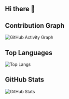 ## Hi there 👋

## Contribution Graph
![GitHub Activity Graph](https://activity-graph.herokuapp.com/graph?username=efedincer&theme=react-dark)

## Top Languages
![Top Langs](https://github-readme-stats.vercel.app/api/top-langs/?username=efedincer&layout=compact&theme=radical)


## GitHub Stats
![GitHub Stats](https://github-readme-stats.vercel.app/api?username=efedincer&show_icons=true&theme=radical)


<!--
**efedincer/efedincer** is a ✨ _special_ ✨ repository because its `README.md` (this file) appears on your GitHub profile.

Here are some ideas to get you started:

- 🔭 I’m currently working on ...
- 🌱 I’m currently learning ...
- 👯 I’m looking to collaborate on ...
- 🤔 I’m looking for help with ...
- 💬 Ask me about ...
- 📫 How to reach me: ...
- 😄 Pronouns: ...
- ⚡ Fun fact: ...
-->
